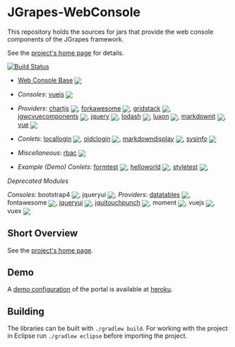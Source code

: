 JGrapes-WebConsole
==================

This repository holds the sources for jars that provide
the web console components of the JGrapes framework.

See the [project's home page](https://mnlipp.github.io/jgrapes/) for details.

[![Build Status](https://github.com/mnlipp/JGrapes-Webconsole/workflows/Java%20CI/badge.svg)](https://github.com/mnlipp/jgrapes-webconsole/actions)

 * [Web Console Base](https://mnlipp.github.io/jgrapes/javadoc-webconsole/org/jgrapes/webconsole/base/package-summary.html) <a href="http://search.maven.org/#search%7Cga%7C1%7Ca%3A%22org.jgrapes.webconsole.base%22"><img style="vertical-align: middle;" src="https://img.shields.io/maven-central/v/org.jgrapes/org.jgrapes.webconsole.base.svg"></a>

 * *Consoles*: [vuejs](https://mnlipp.github.io/jgrapes/javadoc-webconsole/org/jgrapes/webconsole/vuejs/package-summary.html) <a href="http://search.maven.org/#search%7Cga%7C1%7Ca%3A%22org.jgrapes.webconsole.vuejs%22"><img style="vertical-align: middle;" src="https://img.shields.io/maven-central/v/org.jgrapes/org.jgrapes.webconsole.vuejs.svg"></a>

 * *Providers*: [chartjs](https://mnlipp.github.io/jgrapes/javadoc-webconsole/org/jgrapes/webconsole/provider/chartjs/package-summary.html) <a href="http://search.maven.org/#search%7Cga%7C1%7Ca%3A%22org.jgrapes.webconsole.provider.chartjs%22"><img style="vertical-align: middle;" src="https://img.shields.io/maven-central/v/org.jgrapes/org.jgrapes.webconsole.provider.chartjs.svg"></a>,
[forkawesome](https://mnlipp.github.io/jgrapes/javadoc-webconsole/org/jgrapes/webconsole/provider/forkawesome/package-summary.html) <a href="http://search.maven.org/#search%7Cga%7C1%7Ca%3A%22org.jgrapes.webconsole.provider.forkawesome%22"><img style="vertical-align: middle;" src="https://img.shields.io/maven-central/v/org.jgrapes/org.jgrapes.webconsole.provider.forkawesome.svg"></a>,
[gridstack](https://mnlipp.github.io/jgrapes/javadoc-webconsole/org/jgrapes/webconsole/provider/gridstack/package-summary.html) <a href="http://search.maven.org/#search%7Cga%7C1%7Ca%3A%22org.jgrapes.webconsole.provider.gridstack%22"><img style="vertical-align: middle;" src="https://img.shields.io/maven-central/v/org.jgrapes/org.jgrapes.webconsole.provider.gridstack.svg"></a>,
[jgwcvuecomponents](https://mnlipp.github.io/jgrapes/javadoc-webconsole/org/jgrapes/webconsole/provider/jgwcvuecomponents/package-summary.html) <a href="http://search.maven.org/#search%7Cga%7C1%7Ca%3A%22org.jgrapes.webconsole.provider.jgwcvuecomponents%22"><img style="vertical-align: middle;" src="https://img.shields.io/maven-central/v/org.jgrapes/org.jgrapes.webconsole.provider.jgwcvuecomponents.svg"></a>,
[jquery](https://mnlipp.github.io/jgrapes/javadoc-webconsole/org/jgrapes/webconsole/provider/jquery/package-summary.html) <a href="http://search.maven.org/#search%7Cga%7C1%7Ca%3A%22org.jgrapes.webconsole.provider.jquery%22"><img style="vertical-align: middle;" src="https://img.shields.io/maven-central/v/org.jgrapes/org.jgrapes.webconsole.provider.jquery.svg"></a>,
[lodash](https://mnlipp.github.io/jgrapes/javadoc-webconsole/org/jgrapes/webconsole/provider/lodash/package-summary.html) <a href="http://search.maven.org/#search%7Cga%7C1%7Ca%3A%22org.jgrapes.webconsole.provider.lodash%22"><img style="vertical-align: middle;" src="https://img.shields.io/maven-central/v/org.jgrapes/org.jgrapes.webconsole.provider.lodash.svg"></a>,
[luxon](https://mnlipp.github.io/jgrapes/javadoc-webconsole/org/jgrapes/webconsole/provider/luxon/package-summary.html) <a href="http://search.maven.org/#search%7Cga%7C1%7Ca%3A%22org.jgrapes.webconsole.provider.luxon%22"><img style="vertical-align: middle;" src="https://img.shields.io/maven-central/v/org.jgrapes/org.jgrapes.webconsole.provider.luxon.svg"></a>,
[markdownit](https://mnlipp.github.io/jgrapes/javadoc-webconsole/org/jgrapes/webconsole/provider/markdownit/package-summary.html) <a href="http://search.maven.org/#search%7Cga%7C1%7Ca%3A%22org.jgrapes.webconsole.provider.markdownit%22"><img style="vertical-align: middle;" src="https://img.shields.io/maven-central/v/org.jgrapes/org.jgrapes.webconsole.provider.markdownit.svg"></a>,
[vue](https://mnlipp.github.io/jgrapes/javadoc-webconsole/org/jgrapes/webconsole/provider/vue/package-summary.html) <a href="http://search.maven.org/#search%7Cga%7C1%7Ca%3A%22org.jgrapes.webconsole.provider.vue%22"><img style="vertical-align: middle;" src="https://img.shields.io/maven-central/v/org.jgrapes/org.jgrapes.webconsole.provider.vue.svg"></a>

 * *Conlets*: [locallogin](https://mnlipp.github.io/jgrapes/javadoc-webconsole/org/jgrapes/webconlet/locallogin/package-summary.html) <a href="http://search.maven.org/#search%7Cga%7C1%7Ca%3A%22org.jgrapes.webconlet.locallogin%22"><img style="vertical-align: middle;" src="https://img.shields.io/maven-central/v/org.jgrapes/org.jgrapes.webconlet.locallogin.svg"></a>,
[oidclogin](https://mnlipp.github.io/jgrapes/javadoc-webconsole/org/jgrapes/webconlet/oidclogin/package-summary.html) <a href="http://search.maven.org/#search%7Cga%7C1%7Ca%3A%22org.jgrapes.webconlet.oidclogin%22"><img style="vertical-align: middle;" src="https://img.shields.io/maven-central/v/org.jgrapes/org.jgrapes.webconlet.oidclogin.svg"></a>,
 [markdowndisplay](https://mnlipp.github.io/jgrapes/javadoc-webconsole/org/jgrapes/webconlet/markdowndisplay/package-summary.html) <a href="http://search.maven.org/#search%7Cga%7C1%7Ca%3A%22org.jgrapes.webconlet.markdowndisplay%22"><img style="vertical-align: middle;" src="https://img.shields.io/maven-central/v/org.jgrapes/org.jgrapes.webconlet.markdowndisplay.svg"></a>,
[sysinfo](https://mnlipp.github.io/jgrapes/javadoc-webconsole/org/jgrapes/webconlet/sysinfo/package-summary.html) <a href="http://search.maven.org/#search%7Cga%7C1%7Ca%3A%22org.jgrapes.webconlet.sysinfo%22"><img style="vertical-align: middle;" src="https://img.shields.io/maven-central/v/org.jgrapes/org.jgrapes.webconlet.sysinfo.svg"></a>

 * *Miscellaneous*: [rbac](https://mnlipp.github.io/jgrapes/javadoc-webconsole/org/jgrapes/webconsole/rbac/package-summary.html) <a href="http://search.maven.org/#search%7Cga%7C1%7Ca%3A%22org.jgrapes.webconsole.rbac%22"><img style="vertical-align: middle;" src="https://img.shields.io/maven-central/v/org.jgrapes/org.jgrapes.webconsole.rbac.svg"></a>
 
 * *Example (Demo) Conlets*: [formtest](https://mnlipp.github.io/jgrapes/javadoc-webconsole/org/jgrapes/webconlet/examples/formtest/package-summary.html) <a href="http://search.maven.org/#search%7Cga%7C1%7Ca%3A%22org.jgrapes.webconlet.examples.formtest%22"><img style="vertical-align: middle;" src="https://img.shields.io/maven-central/v/org.jgrapes/org.jgrapes.webconlet.examples.formtest.svg"></a>,
[helloworld](https://mnlipp.github.io/jgrapes/javadoc-webconsole/org/jgrapes/webconlet/examples/helloworld/package-summary.html) <a href="http://search.maven.org/#search%7Cga%7C1%7Ca%3A%22org.jgrapes.webconlet.examples.helloworld%22"><img style="vertical-align: middle;" src="https://img.shields.io/maven-central/v/org.jgrapes/org.jgrapes.webconlet.examples.helloworld.svg"></a>,
[styletest](https://mnlipp.github.io/jgrapes/javadoc-webconsole/org/jgrapes/webconlet/examples/styletest/package-summary.html) <a href="http://search.maven.org/#search%7Cga%7C1%7Ca%3A%22org.jgrapes.webconlet.examples.styletest%22"><img style="vertical-align: middle;" src="https://img.shields.io/maven-central/v/org.jgrapes/org.jgrapes.webconlet.examples.styletest.svg"></a>,

*Deprecated Modules*

*Consoles*: bootstrap4 <a href="http://search.maven.org/#search%7Cga%7C1%7Ca%3A%22org.jgrapes.webconsole.bootstrap4%22"><img style="vertical-align: middle;" src="https://img.shields.io/maven-central/v/org.jgrapes/org.jgrapes.webconsole.bootstrap4.svg"></a>, 
jqueryui <a href="http://search.maven.org/#search%7Cga%7C1%7Ca%3A%22org.jgrapes.webconsole.jqueryui%22"><img style="vertical-align: middle;" src="https://img.shields.io/maven-central/v/org.jgrapes/org.jgrapes.webconsole.jqueryui.svg"></a>, 
*Providers*: [datatables](https://mnlipp.github.io/jgrapes/javadoc-webconsole/org/jgrapes/webconsole/provider/datatables/package-summary.html) <a href="http://search.maven.org/#search%7Cga%7C1%7Ca%3A%22org.jgrapes.webconsole.provider.datatables%22"><img style="vertical-align: middle;" src="https://img.shields.io/maven-central/v/org.jgrapes/org.jgrapes.webconsole.provider.datatables.svg"></a>,
fontawesome <a href="http://search.maven.org/#search%7Cga%7C1%7Ca%3A%22org.jgrapes.webconsole.provider.fontawesome%22"><img style="vertical-align: middle;" src="https://img.shields.io/maven-central/v/org.jgrapes/org.jgrapes.webconsole.provider.fontawesome.svg"></a>,
[jqueryui](https://mnlipp.github.io/jgrapes/javadoc-webconsole/org/jgrapes/webconsole/provider/jqueryui/package-summary.html) <a href="http://search.maven.org/#search%7Cga%7C1%7Ca%3A%22org.jgrapes.webconsole.provider.jqueryui%22"><img style="vertical-align: middle;" src="https://img.shields.io/maven-central/v/org.jgrapes/org.jgrapes.webconsole.provider.jqueryui.svg"></a>,
[jquitouchpunch](https://mnlipp.github.io/jgrapes/javadoc-webconsole/org/jgrapes/webconsole/provider/jquitouchpunch/package-summary.html) <a href="http://search.maven.org/#search%7Cga%7C1%7Ca%3A%22org.jgrapes.webconsole.provider.jquitouchpunch%22"><img style="vertical-align: middle;" src="https://img.shields.io/maven-central/v/org.jgrapes/org.jgrapes.webconsole.provider.jquitouchpunch.svg"></a>,
moment <a href="http://search.maven.org/#search%7Cga%7C1%7Ca%3A%22org.jgrapes.webconsole.provider.moment%22"><img style="vertical-align: middle;" src="https://img.shields.io/maven-central/v/org.jgrapes/org.jgrapes.webconsole.provider.moment.svg"></a>,
vuejs <a href="http://search.maven.org/#search%7Cga%7C1%7Ca%3A%22org.jgrapes.webconsole.provider.vuejs%22"><img style="vertical-align: middle;" src="https://img.shields.io/maven-central/v/org.jgrapes/org.jgrapes.webconsole.provider.vuejs.svg"></a>,
vuex <a href="http://search.maven.org/#search%7Cga%7C1%7Ca%3A%22org.jgrapes.webconsole.provider.vuex%22"><img style="vertical-align: middle;" src="https://img.shields.io/maven-central/v/org.jgrapes/org.jgrapes.webconsole.provider.vuex.svg"></a>


Short Overview
--------------

See the [project's home page](https://mnlipp.github.io/jgrapes/WebConsole.html).

Demo
----

A [demo configuration](https://jgrapes-console-demo.herokuapp.com/)
of the portal is available at [heroku](https://www.heroku.com/).

Building
--------

The libraries can be built with `./gradlew build`. For working with 
the project in Eclipse run `./gradlew eclipse` before importing the 
project. 
